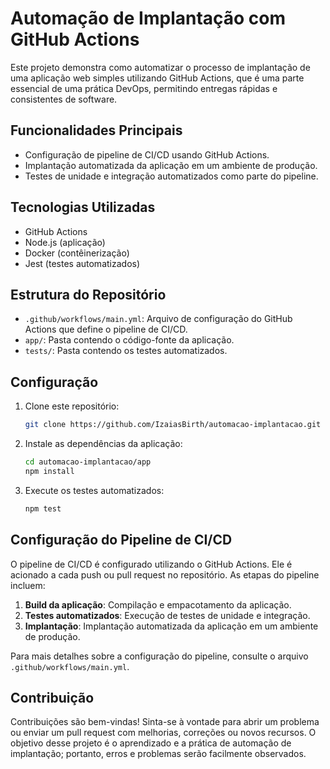 # Automação de Implantação com GitHub Actions

Este projeto demonstra como automatizar o processo de implantação de uma aplicação web simples utilizando GitHub Actions, que é uma parte essencial de uma prática DevOps, permitindo entregas rápidas e consistentes de software.

## Funcionalidades Principais

- Configuração de pipeline de CI/CD usando GitHub Actions.
- Implantação automatizada da aplicação em um ambiente de produção.
- Testes de unidade e integração automatizados como parte do pipeline.

## Tecnologias Utilizadas

- GitHub Actions
- Node.js (aplicação)
- Docker (contêinerização)
- Jest (testes automatizados)

## Estrutura do Repositório

- `.github/workflows/main.yml`: Arquivo de configuração do GitHub Actions que define o pipeline de CI/CD.
- `app/`: Pasta contendo o código-fonte da aplicação.
- `tests/`: Pasta contendo os testes automatizados.

## Configuração

1. Clone este repositório:

    ```bash
    git clone https://github.com/IzaiasBirth/automacao-implantacao.git
    ```

2. Instale as dependências da aplicação:

    ```bash
    cd automacao-implantacao/app
    npm install
    ```

3. Execute os testes automatizados:

    ```bash
    npm test
    ```

## Configuração do Pipeline de CI/CD

O pipeline de CI/CD é configurado utilizando o GitHub Actions. Ele é acionado a cada push ou pull request no repositório. As etapas do pipeline incluem:

1. **Build da aplicação**: Compilação e empacotamento da aplicação.
2. **Testes automatizados**: Execução de testes de unidade e integração.
3. **Implantação**: Implantação automatizada da aplicação em um ambiente de produção.

Para mais detalhes sobre a configuração do pipeline, consulte o arquivo `.github/workflows/main.yml`.

## Contribuição

Contribuições são bem-vindas! Sinta-se à vontade para abrir um problema ou enviar um pull request com melhorias, correções ou novos recursos. O objetivo desse projeto é o aprendizado e a prática de automação de implantação; portanto, erros e problemas serão facilmente observados.

